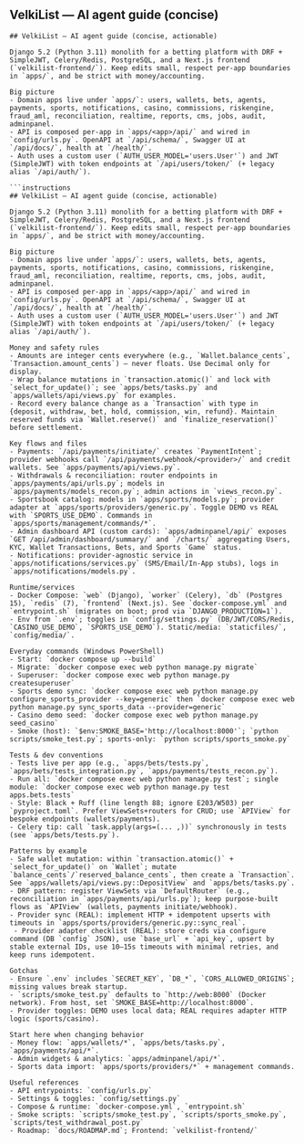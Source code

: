 ## VelkiList — AI agent guide (concise)
```instructions
## VelkiList — AI agent guide (concise, actionable)

Django 5.2 (Python 3.11) monolith for a betting platform with DRF + SimpleJWT, Celery/Redis, PostgreSQL, and a Next.js frontend (`velkilist-frontend/`). Keep edits small, respect per‑app boundaries in `apps/`, and be strict with money/accounting.

Big picture
- Domain apps live under `apps/`: users, wallets, bets, agents, payments, sports, notifications, casino, commissions, riskengine, fraud_aml, reconciliation, realtime, reports, cms, jobs, audit, adminpanel.
- API is composed per‑app in `apps/<app>/api/` and wired in `config/urls.py`. OpenAPI at `/api/schema/`, Swagger UI at `/api/docs/`, health at `/health/`.
- Auth uses a custom user (`AUTH_USER_MODEL='users.User'`) and JWT (SimpleJWT) with token endpoints at `/api/users/token/` (+ legacy alias `/api/auth/`).

```instructions
## VelkiList — AI agent guide (concise, actionable)

Django 5.2 (Python 3.11) monolith for a betting platform with DRF + SimpleJWT, Celery/Redis, PostgreSQL, and a Next.js frontend (`velkilist-frontend/`). Keep edits small, respect per‑app boundaries in `apps/`, and be strict with money/accounting.

Big picture
- Domain apps live under `apps/`: users, wallets, bets, agents, payments, sports, notifications, casino, commissions, riskengine, fraud_aml, reconciliation, realtime, reports, cms, jobs, audit, adminpanel.
- API is composed per‑app in `apps/<app>/api/` and wired in `config/urls.py`. OpenAPI at `/api/schema/`, Swagger UI at `/api/docs/`, health at `/health/`.
- Auth uses a custom user (`AUTH_USER_MODEL='users.User'`) and JWT (SimpleJWT) with token endpoints at `/api/users/token/` (+ legacy alias `/api/auth/`).

Money and safety rules
- Amounts are integer cents everywhere (e.g., `Wallet.balance_cents`, `Transaction.amount_cents`) — never floats. Use Decimal only for display.
- Wrap balance mutations in `transaction.atomic()` and lock with `select_for_update()`; see `apps/bets/tasks.py` and `apps/wallets/api/views.py` for examples.
- Record every balance change as a `Transaction` with type in {deposit, withdraw, bet, hold, commission, win, refund}. Maintain reserved funds via `Wallet.reserve()` and `finalize_reservation()` before settlement.

Key flows and files
- Payments: `/api/payments/initiate/` creates `PaymentIntent`; provider webhooks call `/api/payments/webhook/<provider>/` and credit wallets. See `apps/payments/api/views.py`.
- Withdrawals & reconciliation: router endpoints in `apps/payments/api/urls.py`; models in `apps/payments/models_recon.py`; admin actions in `views_recon.py`.
- Sportsbook catalog: models in `apps/sports/models.py`; provider adapter at `apps/sports/providers/generic.py`. Toggle DEMO vs REAL with `SPORTS_USE_DEMO`. Commands in `apps/sports/management/commands/*`.
- Admin dashboard API (custom cards): `apps/adminpanel/api/` exposes `GET /api/admin/dashboard/summary/` and `/charts/` aggregating Users, KYC, Wallet Transactions, Bets, and Sports `Game` status.
- Notifications: provider-agnostic service in `apps/notifications/services.py` (SMS/Email/In‑App stubs), logs in `apps/notifications/models.py`.

Runtime/services
- Docker Compose: `web` (Django), `worker` (Celery), `db` (Postgres 15), `redis` (7), `frontend` (Next.js). See `docker-compose.yml` and `entrypoint.sh` (migrates on boot; prod via `DJANGO_PRODUCTION=1`).
- Env from `.env`; toggles in `config/settings.py` (DB/JWT/CORS/Redis, `CASINO_USE_DEMO`, `SPORTS_USE_DEMO`). Static/media: `staticfiles/`, `config/media/`.

Everyday commands (Windows PowerShell)
- Start: `docker compose up --build`
- Migrate: `docker compose exec web python manage.py migrate`
- Superuser: `docker compose exec web python manage.py createsuperuser`
- Sports demo sync: `docker compose exec web python manage.py configure_sports_provider --key=generic` then `docker compose exec web python manage.py sync_sports_data --provider=generic`
- Casino demo seed: `docker compose exec web python manage.py seed_casino`
- Smoke (host): `$env:SMOKE_BASE='http://localhost:8000'`; `python scripts/smoke_test.py`; sports-only: `python scripts/sports_smoke.py`

Tests & dev conventions
- Tests live per app (e.g., `apps/bets/tests.py`, `apps/bets/tests_integration.py`, `apps/payments/tests_recon.py`).
- Run all: `docker compose exec web python manage.py test`; single module: `docker compose exec web python manage.py test apps.bets.tests`
- Style: Black + Ruff (line length 88; ignore E203/W503) per `pyproject.toml`. Prefer ViewSets+routers for CRUD; use `APIView` for bespoke endpoints (wallets/payments).
- Celery tip: call `task.apply(args=(... ,))` synchronously in tests (see `apps/bets/tests.py`).

Patterns by example
- Safe wallet mutation: within `transaction.atomic()` + `select_for_update()` on `Wallet`; mutate `balance_cents`/`reserved_balance_cents`, then create a `Transaction`. See `apps/wallets/api/views.py::DepositView` and `apps/bets/tasks.py`.
- DRF pattern: register ViewSets via `DefaultRouter` (e.g., reconciliation in `apps/payments/api/urls.py`); keep purpose-built flows as `APIView` (wallets, payments initiate/webhook).
- Provider sync (REAL): implement HTTP + idempotent upserts with timeouts in `apps/sports/providers/generic.py::sync_real`.
 - Provider adapter checklist (REAL): store creds via configure command (DB `config` JSON), use `base_url` + `api_key`, upsert by stable external IDs, use 10–15s timeouts with minimal retries, and keep runs idempotent.

Gotchas
- Ensure `.env` includes `SECRET_KEY`, `DB_*`, `CORS_ALLOWED_ORIGINS`; missing values break startup.
- `scripts/smoke_test.py` defaults to `http://web:8000` (Docker network). From host, set `SMOKE_BASE=http://localhost:8000`.
- Provider toggles: DEMO uses local data; REAL requires adapter HTTP logic (sports/casino).

Start here when changing behavior
- Money flow: `apps/wallets/*`, `apps/bets/tasks.py`, `apps/payments/api/*`.
- Admin widgets & analytics: `apps/adminpanel/api/*`.
- Sports data import: `apps/sports/providers/*` + management commands.

Useful references
- API entrypoints: `config/urls.py`
- Settings & toggles: `config/settings.py`
- Compose & runtime: `docker-compose.yml`, `entrypoint.sh`
- Smoke scripts: `scripts/smoke_test.py`, `scripts/sports_smoke.py`, `scripts/test_withdrawal_post.py`
- Roadmap: `docs/ROADMAP.md`; Frontend: `velkilist-frontend/`
```